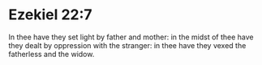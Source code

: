 # Ezekiel 22:7

In thee have they set light by father and mother: in the midst of thee have they dealt by oppression with the stranger: in thee have they vexed the fatherless and the widow.
